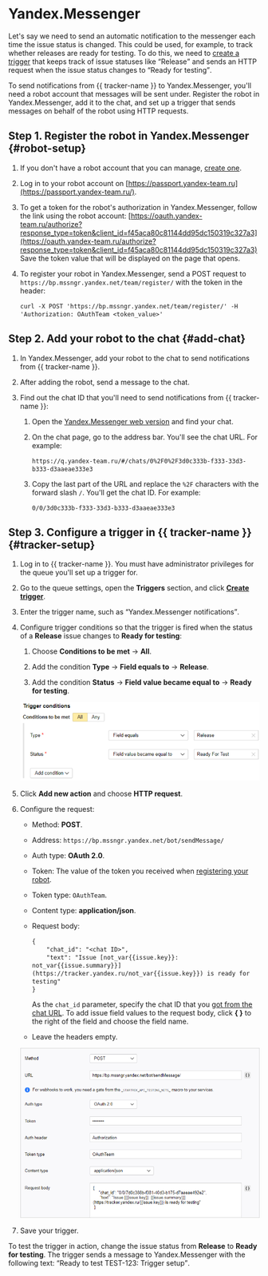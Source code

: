 # Yandex.Messenger

Let's say we need to send an automatic notification to the messenger each time the issue status is changed. This could be used, for example, to track whether releases are ready for testing. To do this, we need to [create a trigger](user/trigger.md) that keeps track of issue statuses like <q>Release</q> and sends an HTTP request when the issue status changes to <q>Ready for testing</q>.

To send notifications from {{ tracker-name }} to Yandex.Messenger, you'll need a robot account that messages will be sent under. Register the robot in Yandex.Messenger, add it to the chat, and set up a trigger that sends messages on behalf of the robot using HTTP requests.

## Step 1. Register the robot in Yandex.Messenger {#robot-setup}

1. If you don't have a robot account that you can manage, [create one](https://staff.yandex-team.ru/preprofile/create/robot/).

1. Log in to your robot account on [https://passport.yandex-team.ru](https://passport.yandex-team.ru/).

1. To get a token for the robot's authorization in Yandex.Messenger, follow the link using the robot account: [https://oauth.yandex-team.ru/authorize?response_type=token&client_id=f45aca80c81144dd95dc150319c327a3](https://oauth.yandex-team.ru/authorize?response_type=token&client_id=f45aca80c81144dd95dc150319c327a3)
Save the token value that will be displayed on the page that opens.

1. To register your robot in Yandex.Messenger, send a POST request to `https://bp.mssngr.yandex.net/team/register/` with the token in the header:

    ```
    curl -X POST 'https://bp.mssngr.yandex.net/team/register/' -H 'Authorization: OAuthTeam <token_value>'
    ```

## Step 2. Add your robot to the chat {#add-chat}

1. In Yandex.Messenger, add your robot to the chat to send notifications from {{ tracker-name }}.

1. After adding the robot, send a message to the chat.

1. Find out the chat ID that you'll need to send notifications from {{ tracker-name }}:

    1. Open the [Yandex.Messenger web version](https://q.yandex-team.ru/) and find your chat.

    1. On the chat page, go to the address bar. You'll see the chat URL. For example:

        ```
        https://q.yandex-team.ru/#/chats/0%2F0%2F3d0c333b-f333-33d3-b333-d3aaeae333e3
        ```

    1. Copy the last part of the URL and replace the `%2F` characters with the forward slash `/`. You'll get the chat ID. For example:

        ```
        0/0/3d0c333b-f333-33d3-b333-d3aaeae333e3
        ```

## Step 3. Configure a trigger in  {{ tracker-name }} {#tracker-setup}

1. Log in to {{ tracker-name }}. You must have administrator privileges for the queue you'll set up a trigger for.

1. Go to the queue settings, open the **Triggers** section, and click [**Create trigger**](user/create-trigger.md).

1. Enter the trigger name, such as <q>Yandex.Messenger notifications</q>.

1. Configure trigger conditions so that the trigger is fired when the status of a **Release** issue changes to **Ready for testing**:

    1. Choose **Conditions to be met** → **All**.

    1. Add the condition **Type** → **Field equals to** → **Release**.

    1. Add the condition **Status** → **Field value became equal to** → **Ready for testing**.

     ![](../_assets/tracker/slack-trigger-example.png)

1. Click **Add new action** and choose **HTTP request**.

1. Configure the request:
    - Method: **POST**.
    - Address: `https://bp.mssngr.yandex.net/bot/sendMessage/`
    - Auth type: **OAuth 2.0**.
    - Token: The value of the token you received when [registering your robot](#robot-setup).
    - Token type: `OAuthTeam`.
    - Content type: **application/json**.
    - Request body:

        ```
        {
            "chat_id": "<chat ID>",
            "text": "Issue [not_var{{issue.key}}: not_var{{issue.summary}}](https://tracker.yandex.ru/not_var{{issue.key}}) is ready for testing"
        }
        ```

        As the `chat_id` parameter, specify the chat ID that you [got from the chat URL](#add-chat).
To add issue field values to the request body, click **{ }** to the right of the field and choose the field name.
    - Leave the headers empty.

     ![](../_assets/tracker/yamessenger-trigger.png)

1. Save your trigger.

To test the trigger in action, change the issue status from **Release** to **Ready for testing**. The trigger sends a message to Yandex.Messenger with the following text: <q>Ready to test TEST-123: Trigger setup</q>.
